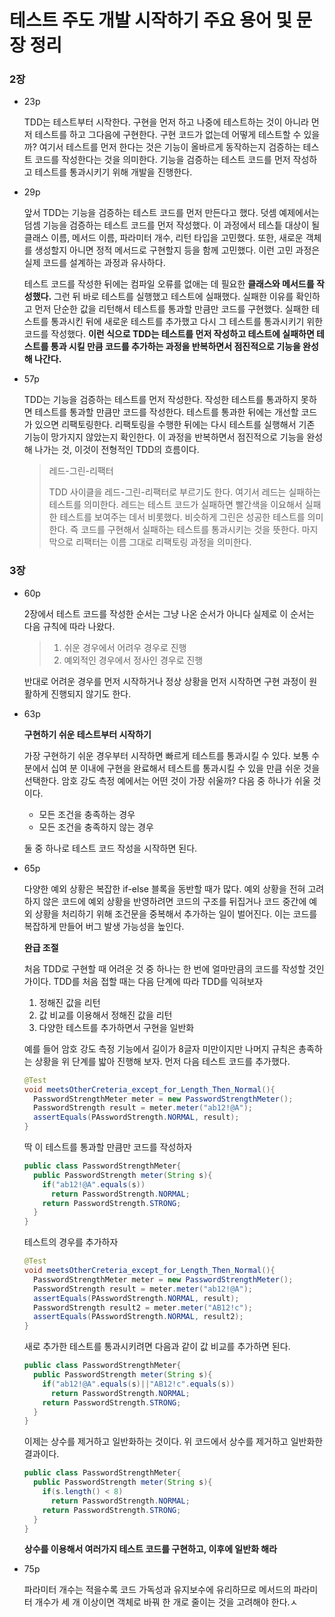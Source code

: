 # 테스트 주도 개발 시작하기 주요 용어 및 문장 정리

### 2장

* 23p

  TDD는 테스트부터 시작한다. 구현을 먼저 하고 나중에 테스트하는 것이 아니라 먼저 테스트를 하고 그다음에 구현한다. 구현 코드가 없는데 어떻게 테스트할 수 있을까? 여기서 테스트를 먼저 한다는 것은 기능이 올바르게 동작하는지 검증하는 테스트 코드를 작성한다는 것을 의미한다. 기능을 검증하는 테스트 코드를 먼저 작성하고 테스트를 통과시키기 위해 개발을 진행한다.

* 29p

  앞서 TDD는 기능을 검증하는 테스트 코드를 먼저 만든다고 했다. 덧셈 예제에서는 덤셈 기능을 검증하는 테스트 코드를 먼저 작성했다. 이 과정에서 테스틑 대상이 될 클래스 이름, 메서드 이름, 파라미터 개수, 리턴 타입을 고민했다. 또한, 새로운 객체를 생성할지 아니면 정적 메서드로 구현할지 등을 함께 고민했다. 이런 고민 과정은 실제 코드를 설계하는 과정과 유사하다. 

   테스트 코드를 작성한 뒤에는 컴파일 오류를 없애는 데 필요한 **클래스와 메서드를 작성했다.** 그런 뒤 바로 테스트를 실행했고 테스트에 실패했다. 실패한 이유를 확인하고 먼저 단순한 값을 리턴해서 테스트를 통과할 만큼만 코드를 구현했다. 실패한 테스트를 통과시킨 뒤에 새로운 테스트를 추가했고 다시 그 테스트를  통과시키기 위한 코드를 작성했다. **이런 식으로 TDD는 테스트를 먼저 작성하고 테스트에 실패하면 테스트를 통과 시킬 만큼 코드를 추가하는 과정을 반복하면서 점진적으로 기능을 완성해 나간다.**

* 57p

   TDD는 기능을 검증하는 테스트를 먼저 작성한다. 작성한 테스트를 통과하지 못하면 테스트를 통과할 만큼만 코드를 작성한다. 테스트를 통과한 뒤에는 개선할 코드가 있으면 리팩토링한다. 리팩토링을 수행한 뒤에는 다시 테스트를 실행해서 기존 기능이 망가지지 않았는지 확인한다. 이 과정을 반복하면서 점진적으로 기능을 완성해 나가는 것, 이것이 전형적인 TDD의 흐름이다.

  > 레드-그린-리팩터
  >
  > TDD 사이클을 레드-그린-리팩터로 부르기도 한다. 여기서 레드는 실패하는 테스트를 의미한다. 레드는 테스트 코드가 실패하면 빨간색을 이요해서 실패한 테스트를 보여주는 데서 비롯했다. 비슷하게 그린은 성공한 테스트를 의미한다. 즉 코드를 구현해서 실패하는 테스트를 통과시키는 것을 뜻한다. 마지막으로 리팩터는 이름 그대로 리팩토링 과정을 의미한다.

### 3장

* 60p

  2장에서 테스트 코드를 작성한 순서는 그냥 나온 순서가 아니다 실제로 이 순서는 다음 규칙에 따라 나왔다.

  > 1. 쉬운 경우에서 어려우 경우로 진행
  > 2. 예외적인 경우에서 정사인 경우로 진행

  반대로 어려운 경우를 먼저 시작하거나 정상 상황을 먼저 시작하면 구현 과정이 원활하게 진행되지 않기도 한다.

* 63p

  **구현하기 쉬운 테스트부터 시작하기**

  가장 구현하기 쉬운 경우부터 시작하면 빠르게 테스트를 통과시킬 수 있다. 보통 수 분에서 십여 분 이내에 구현을 완료해서 테스트를 통과시킬 수 있을 만큼 쉬운 것을 선택한다. 암호 강도 측정 예에서는 어떤 것이 가장 쉬울까? 다음 중 하나가 쉬울 것이다.

  * 모든 조건을 충족하는 경우
  * 모든 조건을 충족하지 않는 경우

  둘 중 하나로 테스트 코드 작성을 시작하면 된다.

* 65p

  다양한 예외 상황은 복잡한 if-else 블록을 동반할 때가 많다. 예외 상황을 전혀 고려하지 않은 코드에 예외 상황을 반영하려면 코드의 구조를 뒤집거나 코드 중간에 예외 상황을 처리하기 위해 조건문을 중복해서 추가하는 일이 벌어진다. 이는 코드를 복잡하게 만들어 버그 발생 가능성을 높인다.

  **완급 조절**

  처음 TDD로 구현할 때 어려운 것 중 하나는 한 번에 얼마만큼의 코드를 작성할 것인가이다. TDD를 처음 접할 때는 다음 단계에 따라 TDD를 익혀보자

  1. 정해진 값을 리턴
  2. 값 비교를 이용해서 정해진 값을 리턴
  3. 다양한 테스트를 추가하면서 구현을 일반화

  예를 들어 암호 강도 측정 기능에서 길이가 8글자 미만이지만 나머지 규칙은 총족하는 상황을 위 단계를 밟아 진행해 보자. 먼저 다음 테스트 코드를 추가했다.

  ```java
  @Test
  void meetsOtherCreteria_except_for_Length_Then_Normal(){
    PasswordStrengthMeter meter = new PasswordStrengthMeter();
    PasswordStrength result = meter.meter("ab12!@A");
    assertEquals(PAsswordStrength.NORMAL, result);
  }
  ```

  딱 이 테스트를 통과할 만큼만 코드를 작성하자

  ```java
  public class PasswordStrengthMeter{
    public PasswordStrength meter(String s){
      if("ab12!@A".equals(s))
        return PasswordStrength.NORMAL;
      return PasswordStrength.STRONG;
    }
  }
  ```

  테스트의 경우를 추가하자

  ```java
  @Test
  void meetsOtherCreteria_except_for_Length_Then_Normal(){
    PasswordStrengthMeter meter = new PasswordStrengthMeter();
    PasswordStrength result = meter.meter("ab12!@A");
    assertEquals(PAsswordStrength.NORMAL, result);
    PasswordStrength result2 = meter.meter("AB12!c");
    assertEquals(PAsswordStrength.NORMAL, result2);
  }
  ```

  새로 추가한 테스트를 통과시키려면 다음과 같이 값 비교를 추가하면 된다.

  ```java
  public class PasswordStrengthMeter{
    public PasswordStrength meter(String s){
      if("ab12!@A".equals(s)||"AB12!c".equals(s))
        return PasswordStrength.NORMAL;
      return PasswordStrength.STRONG;
    }
  }
  ```

  이제는 상수를 제거하고 일반화하는 것이다. 위 코드에서 상수를 제거하고 일반화한 결과이다.

  ```java
  public class PasswordStrengthMeter{
    public PasswordStrength meter(String s){
      if(s.length() < 8)
        return PasswordStrength.NORMAL;
      return PasswordStrength.STRONG;
    }
  }
  ```

  **상수를 이용해서 여러가지 테스트 코드를 구현하고, 이후에 일반화 해라**

* 75p

  파라미터 개수는 적을수록 코드 가독성과 유지보수에 유리하므로 메서드의 파라미터 개수가 세 개 이상이면 객체로 바꿔 한 개로 줄이는 것을 고려해야 한다.ㅅ

